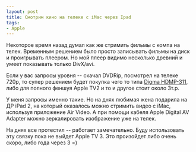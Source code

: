 ```yaml
---
layout: post
title: Смотрим кино на телеке с iMac через Ipad
tags:
- Apple
---
```


Некоторое время назад думал как же стримить фильмы с компа на телек.
Временным решением было просто записывать фильмы на диск и проигрывать плеером. Но мой плеер видимо несколько древний и умеет показывать только DivX/avi.

Если у вас запросы уровня -- скачал DVDRip, посмотрел на телеке 720p, то супер решением будет покупка чего то типа [Digma HDMP-311](http://www.digma.ru/products/catalog/mediacenter/mediacenter/hdmp311/), либо для полного феншуя Apple TV2 и то и другое стоит около 3т.р.

У меня запросы именно такие. Но на днях любимая жена подарила на ДР iPad 2, на который оказалось можно стримить видео с iMac, используя приложение Air Video. А при помощи кабеля Apple Digital AV Adapter можно зеркалировать изображение уже на телек.

На днях все протестил -- работает замечательно. Буду использовать эту связку пока не выйдет Apple TV 3. Это произойдет либо очень скоро, либо года через 3 =)
